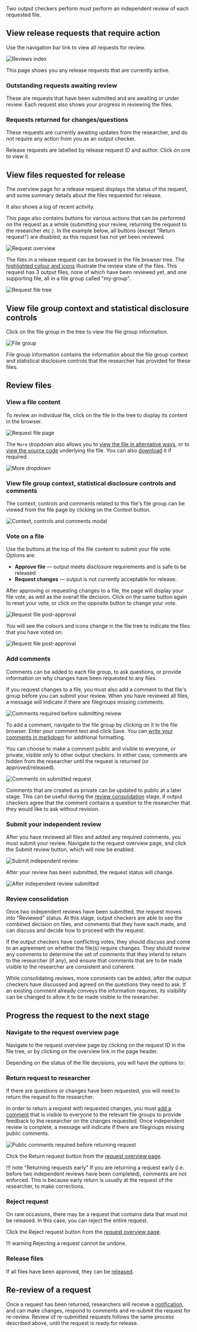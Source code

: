 Two output checkers perform must perform an independent review of
each requested file.

## View release requests that require action

Use the navigation bar link to view all requests for review. 

![Reviews index](../screenshots/reviews_index.png)

This page shows you any release requests that are currently active.

### Outstanding requests awaiting review
These are requests that have been submitted and are awaiting or under review.
Each request also shows your progress in reviewing the files.

### Requests returned for changes/questions
These requests are currently awaiting updates from the researcher, and do
not require any action from you as an output checker.

Release requests are labelled by release request ID and author. Click on one to
view it.

## View files requested for release

The overview page for a release request displays the status of the
request, and some summary details about the files requested for release.

It also shows a log of recent activity.

This page also contains buttons for various actions that can be performed
on the request as a whole (submitting your review, returning the request to
the researcher etc.).  In the example below, all buttons (except "Return request")
are disabled, as this request has not yet been reviewed.

![Request overview](../screenshots/request_overview.png)

The files in a release request can be browsed in the file browser tree. The
[highlighted colour and icons](../reference/file-icons.md) illustrate the review state of the files.
This request has 3 output files, none of which have been reviewed yet, and
one supporting file, all in a file group called "my-group".

![Request file tree](../screenshots/request_tree.png)

## View file group context and statistical disclosure controls

Click on the file group in the tree to view the file group information.

![File group](../screenshots/file_group.png)

File group information contains the information about the file group context and 
statistical disclosure controls that the researcher has provided for these files. 

## Review files

### View a file content
To review an individual file, click on the file in the tree to display its
content in the browser.

![Request file page](../screenshots/file_review.png)

The `More` dropdown also allows you to [view the file in alternative ways](../reference/view-files-alt.md), or to [view the source code](../reference/view-source-code.md) underlying
the file. You can also [download](../reference/downloading-files.md) it if required.

![More dropdown](../screenshots/more_dropdown_el_request_file.png)

### View file group context, statistical disclosure controls and comments
The context, controls and comments related to this file's file group can be
viewed from the file page by clicking on the Context button.

![Context, controls and comments modal](../screenshots/context_modal.png)

### Vote on a file

Use the buttons at the top of the file content to submit your file vote. Options are:

* **Approve file** — output meets disclosure requirements and is safe to be released
* **Request changes** — output is not currently acceptable for release. 

After approving or requesting changes to a file, the
page will display your file vote, as well as the overall file decision.
Click on the same button again to reset your vote, or click on the
opposite button to change your vote.

![Request file post-approval](../screenshots/file_approved.png)

You will see the colours and icons change in the file tree to indicate the
files that you have voted on.

![Request file post-approval](../screenshots/request_tree_post_voting.png)


### Add comments

Comments can be added to each file group, to ask questions, or
provide information on why changes have been requested to any files.

If you request changes to a file, you must also add a comment to that file's
group before you can submit your review. When you have reviewed all files, a
message will indicate if there are filegroups missing comments.

![Comments required before submitting reivew](../screenshots/comments_required_before_submitting_review.png)

To add a comment, navigate to the file group by clicking on it in
the file browser. Enter your comment text and click Save. You can [write your comments in markdown](../reference/formatting-comments.md) for additional formatting.

You can choose to make a comment public and visible to everyone, or 
private, visible only to other output checkers. In either case, comments are
hidden from the researcher until the request is returned (or approved/released). 

![Comments on submitted request](../screenshots/reviewed_request_comments.png)

Comments that are created as private can be updated to public at a later stage.
This can be useful during the [review consolidation](#review-consolidation) stage, 
if output checkers agree that the comment contains a question to the researcher that
they would like to ask without revision. 

### Submit your independent review

After you have reviewed all files and added any required comments, you must submit
your review. Navigate to the request overview page, and click the Submit review button,
which will now be enabled.

![Submit independent review](../screenshots/submit_review.png)

After your review has been submitted, the request status will change.

![After independent review submitted](../screenshots/submitted_review.png)


### Review consolidation

Once two independent reviews have been submitted, the request moves into
"Reviewed" status. At this stage, output checkers are able to see the
combined decision on files, and comments that they have each made, and
can discuss and decide how to proceed with the request.

If the output checkers have conflicting votes, they should discuss and
come to an agreement on whether the file(s) require changes. They should
review any comments to determine the set of comments that they intend to 
return to the researcher (if any), and ensure that comments that are to be
made visible to the researcher are consistent and coherent.

While consolidating reviews, more comments can be added, after the output
checkers have discussed and agreed on the questions they need to ask.
If an existing comment already conveys the information requires, its
visibility can be changed to allow it to be made visible to the researcher. 


## Progress the request to the next stage

### Navigate to the request overview page

Navigate to the request overview page by clicking on the request ID in the file tree,
or by clicking on the overview link in the page header.

Depending on the status of the file decisions, you will have the options to:

### Return request to researcher

If there are questions or changes have been requested, you will need to
return the request to the researcher.

In order to return a request with requested changes, you must [add a comment](#add-comments)
that is visible to everyone to the relevant file groups to provide feedback to the
researcher on the changes requested. Once independent review is complete, a message
will indicate if there are filegroups missing public comments.

![Public comments required before returning request](../screenshots/public_comments_required_before_returning_request.png)

Click the Return request button from the [request overview page](#navigate-to-the-request-overview-page).

!!! note "Returning requests early"
    If you are returning a request early (i.e. before two independent reviews have been
    completed), comments are not enforced. This is because early return is
    usually at the request of the researcher, to make corrections.


### Reject request

On rare occasions, there may be a request that contains data that must not
be released. In this case, you can reject the entire request.

Click the Reject request button from the [request overview page](#navigate-to-the-request-overview-page).

!!! warning
    Rejecting a request cannot be undone.

### Release files

If all files have been approved, they can be [released](release-files.md).

## Re-review of a request

Once a request has been returned, researchers will receive a 
[notification](../explanation/notifications.md), and can make changes,
respond to comments and re-submit the request for re-review. Review
of re-submitted requests follows the same process described above, until
the request is ready for release.
